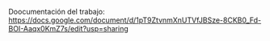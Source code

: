 Doocumentación del trabajo:
https://docs.google.com/document/d/1pT9ZtvnmXnUTVfJBSze-8CKB0_Fd-BOI-Aaqx0KmZ7s/edit?usp=sharing
